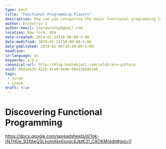 ```yaml
---
type: post
title: "Functional Programming Flavors"
description: How can you categorize the major functional programming languages?
author: Eccentric J
author-email: jayzawrotny@gmail.com
location: New York, USA
date-created: 2019-01-24T10:00:00-5:00
date-modified: 2019-01-24T10:00:00-5:00
date-published: 2019-02-05T18:00:00-5:00
headline:
in-language: en
keywords: a,b,c
canonical-url: http://blog.hashobject.com/celebrare-gutture
uuid: 46d1ee7b-422b-4ca9-be46-90d11b68e1e6
tags:
 - lorem
 - ipsum
draft: true
---
```

# Discovering Functional Programming

https://docs.google.com/spreadsheets/d/1gk-rN7HGe_92fdwQSLkomAknIixsgc4JktK31_C8OKM/edit#gid=0
